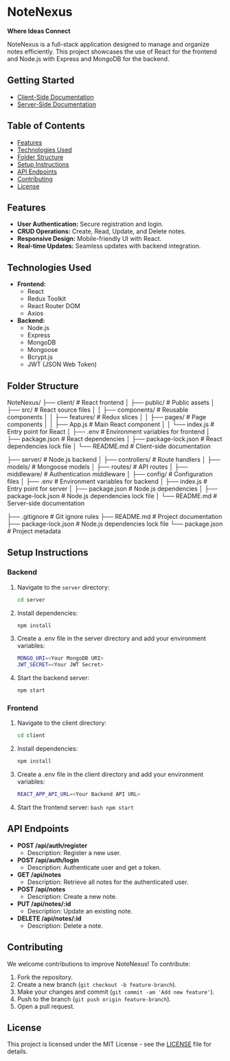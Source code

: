 # NoteNexus

**Where Ideas Connect**

NoteNexus is a full-stack application designed to manage and organize notes efficiently. This project showcases the use of React for the frontend and Node.js with Express and MongoDB for the backend.

## Getting Started

- [Client-Side Documentation](./client/README.md)
- [Server-Side Documentation](./server/README.md)

## Table of Contents

- [Features](#features)
- [Technologies Used](#technologies-used)
- [Folder Structure](#folder-structure)
- [Setup Instructions](#setup-instructions)
- [API Endpoints](#api-endpoints)
- [Contributing](#contributing)
- [License](#license)

## Features

- **User Authentication:** Secure registration and login.
- **CRUD Operations:** Create, Read, Update, and Delete notes.
- **Responsive Design:** Mobile-friendly UI with React.
- **Real-time Updates:** Seamless updates with backend integration.

## Technologies Used

- **Frontend:**
  - React
  - Redux Toolkit
  - React Router DOM
  - Axios
- **Backend:**
  - Node.js
  - Express
  - MongoDB
  - Mongoose
  - Bcrypt.js
  - JWT (JSON Web Token)

## Folder Structure

NoteNexus/
├── client/                        # React frontend
│   ├── public/                    # Public assets
│   ├── src/                       # React source files
│   │   ├── components/            # Reusable components
│   │   ├── features/              # Redux slices
│   │   ├── pages/                 # Page components
│   │   ├── App.js                 # Main React component
│   │   └── index.js               # Entry point for React
│   ├── .env                       # Environment variables for frontend
│   ├── package.json               # React dependencies
│   ├── package-lock.json          # React dependencies lock file
│   └── README.md                  # Client-side documentation

├── server/                        # Node.js backend
│   ├── controllers/               # Route handlers
│   ├── models/                    # Mongoose models
│   ├── routes/                    # API routes
│   ├── middleware/                # Authentication middleware
│   ├── config/                    # Configuration files
│   ├── .env                       # Environment variables for backend
│   ├── index.js                   # Entry point for server
│   ├── package.json               # Node.js dependencies
│   ├── package-lock.json          # Node.js dependencies lock file
│   └── README.md                  # Server-side documentation

├── .gitignore                     # Git ignore rules
├── README.md                      # Project documentation
├── package-lock.json              # Node.js dependencies lock file
└── package.json                   # Project metadata


## Setup Instructions

### Backend

1. Navigate to the `server` directory:
   ```bash
   cd server
   ```
2. Install dependencies:
   ```bash
   npm install
   ```
3. Create a .env file in the server directory and add your environment variables:
   ```bash
   MONGO_URI=<Your MongoDB URI>
   JWT_SECRET=<Your JWT Secret>
   ```
4. Start the backend server:
   ```bash
   npm start
   ```

### Frontend

1. Navigate to the client directory:
   ```bash
   cd client
   ```
2. Install dependencies:
   ```bash
   npm install
   ```
3. Create a .env file in the client directory and add your environment variables:
   ```bash
   REACT_APP_API_URL=<Your Backend API URL>
   ```
4. Start the frontend server:
   `bash
npm start
`

## API Endpoints

- **POST /api/auth/register**
  - Description: Register a new user.
- **POST /api/auth/login**
  - Description: Authenticate user and get a token.
- **GET /api/notes**
  - Description: Retrieve all notes for the authenticated user.
- **POST /api/notes**
  - Description: Create a new note.
- **PUT /api/notes/:id**
  - Description: Update an existing note.
- **DELETE /api/notes/:id**
  - Description: Delete a note.

## Contributing

We welcome contributions to improve NoteNexus! To contribute:

1. Fork the repository.
2. Create a new branch (`git checkout -b feature-branch`).
3. Make your changes and commit (`git commit -am 'Add new feature'`).
4. Push to the branch (`git push origin feature-branch`).
5. Open a pull request.

## License

This project is licensed under the MIT License - see the [LICENSE](LICENSE) file for details.
